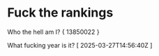 # Fuck the rankings

Who the hell am I?
{ 13850022 }

What fucking year is it?
[ 2025-03-27T14:56:40Z ]
